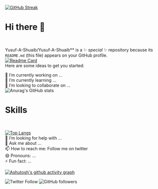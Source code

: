 [![GitHub Streak](http://github-readme-streak-stats.herokuapp.com?user=Yusuf-A-Shuaib&theme=neon-dark&border=3c977a&date_format=M%20j%5B%2C%20Y%5D)](https://git.io/streak-stats)
</br>
<!-- <img alt="Github Streak" src="http://github-readme-streak-stats.herokuapp.com?user=Yusuf-A-Shuaib&theme=neon-dark&border=3c977a&date_format=M%20j%5B%2C%20Y%5D"/> -->
<div><h1>Hi there 👋</h1></div></br>



Yusuf-A-Shuaib/Yusuf-A-Shuaib** is a ✨ _special_ ✨ repository because its `README.md` (this file) appears on your GitHub profile.</br>
[![Readme Card](https://github-readme-stats.vercel.app/api/pin/?username=Yusuf-A-Shuaib&repo=my-portfolio)](https://github.com/Yusuf-A-Shuaib/my-portfolio)</br>
Here are some ideas to get you started:</br>

🔭 I’m currently working on ...</br>
🌱 I’m currently learning ...</br>
👯 I’m looking to collaborate on ...</br>
![Anurag's GitHub stats](https://github-readme-stats.vercel.app/api?username=Yusuf-A-Shuaib&count_private=true&show_icons=true&theme=merko)
</br>
<div><h1>Skills</h1></div>
</br>

[![Top Langs](https://github-readme-stats.vercel.app/api/top-langs/?username=Yusuf-A-Shuaib&langs_count=8&layout=compact)](https://github.com/Yusuf-A-Shuaib/Yusuf-A-Shuaib)</br>
🤔 I’m looking for help with ...</br>
💬 Ask me about ...</br>
📫 How to reach me: Follow me on twitter</br>
😄 Pronouns: ...</br>
⚡ Fun fact: ...</br>

[![Ashutosh's github activity graph](https://activity-graph.herokuapp.com/graph?username=Yusuf-A-Shuaib&theme=react-dark&custom_title=Yusuf-A-Shuaib%20Contribution%20Graph)](https://github.com/Yusuf-A-Shuaib/Yusuf-A-Shuaib)

   
 
![Twitter Follow](https://img.shields.io/twitter/follow/Yusuf_A_Shuaib?style=social)
![GitHub followers](https://img.shields.io/github/followers/Yusuf-A-Shuaib?logoColor=red&style=social)




